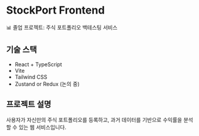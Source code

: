 # StockPort Frontend

📊 졸업 프로젝트: 주식 포트폴리오 백테스팅 서비스

## 기술 스택
- React + TypeScript
- Vite
- Tailwind CSS
- Zustand or Redux (논의 중)

## 프로젝트 설명
사용자가 자신만의 주식 포트폴리오를 등록하고, 과거 데이터를 기반으로 수익률을 분석할 수 있는 웹 서비스입니다.